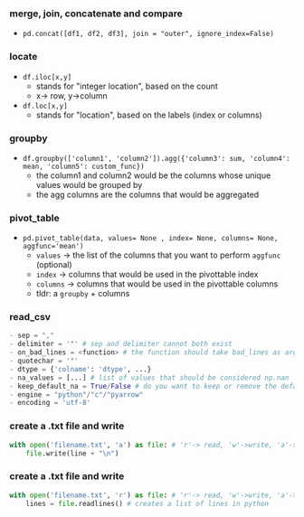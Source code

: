 ### merge, join, concatenate and compare

- `pd.concat([df1, df2, df3], join = "outer", ignore_index=False)`


### locate

- `df.iloc[x,y]`
  - stands for "integer location", based on the count
  - x-> row, y->column
- `df.loc[x,y]`
  - stands for "location", based on the labels (index or columns)
     
### groupby
- `df.groupby(['column1', 'column2']).agg({'column3': sum, 'column4': mean, 'column5': custom_func})`
  - the column1 and column2 would be the columns whose unique values would be grouped by
  - the agg columns are the columns that would be aggregated
### pivot_table
- `pd.pivot_table(data, values= None , index= None, columns= None,  aggfunc='mean')`
  - `values` -> the list of the columns that you want to perform `aggfunc`  (optional)
  -  `index` -> columns that would be used in the pivottable index
  -  `columns` -> columns that would be used in the pivottable columns
  - tldr: a `groupby` + columns



### read_csv
```py
- sep = ","
- delimiter = '"' # sep and delimiter cannot both exist
- on_bad_lines = <function> # the function should take bad_lines as argument and handle it
- quotechar = '"'
- dtype = {'colname': 'dtype', ...}
- na_values = [...] # list of values that should be considered np.nan
- keep_default_na = True/False # do you want to keep or remove the default nan values
- engine = "python"/"c"/"pyarrow" 
- encoding = 'utf-8'
``` 


### create a .txt file and write
```py
with open('filename.txt', 'a') as file: # 'r'-> read, 'w'->write, 'a'->append
    file.write(line + "\n")
```

### create a .txt file and write
```py
with open('filename.txt', 'r') as file: # 'r'-> read, 'w'->write, 'a'->append
    lines = file.readlines() # creates a list of lines in python
```    